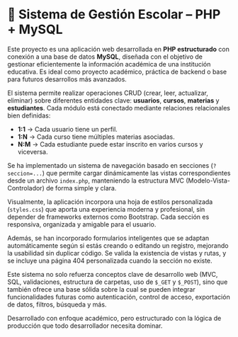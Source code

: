 # 🏫 Sistema de Gestión Escolar – PHP + MySQL

Este proyecto es una aplicación web desarrollada en **PHP estructurado** con conexión a una base de datos **MySQL**, diseñada con el objetivo de gestionar eficientemente la información académica de una institución educativa. Es ideal como proyecto académico, práctica de backend o base para futuros desarrollos más avanzados.

El sistema permite realizar operaciones CRUD (crear, leer, actualizar, eliminar) sobre diferentes entidades clave: **usuarios**, **cursos**, **materias** y **estudiantes**. Cada módulo está conectado mediante relaciones relacionales bien definidas:

- **1:1** → Cada usuario tiene un perfil.
- **1:N** → Cada curso tiene múltiples materias asociadas.
- **N:M** → Cada estudiante puede estar inscrito en varios cursos y viceversa.

Se ha implementado un sistema de navegación basado en secciones (`?seccion=...`) que permite cargar dinámicamente las vistas correspondientes desde un archivo `index.php`, manteniendo la estructura MVC (Modelo-Vista-Controlador) de forma simple y clara.

Visualmente, la aplicación incorpora una hoja de estilos personalizada (`styles.css`) que aporta una experiencia moderna y profesional, sin depender de frameworks externos como Bootstrap. Cada sección es responsiva, organizada y amigable para el usuario.

Además, se han incorporado formularios inteligentes que se adaptan automáticamente según si estás creando o editando un registro, mejorando la usabilidad sin duplicar código. Se valida la existencia de vistas y rutas, y se incluye una página 404 personalizada cuando la sección no existe.

Este sistema no solo refuerza conceptos clave de desarrollo web (MVC, SQL, validaciones, estructura de carpetas, uso de `$_GET` y `$_POST`), sino que también ofrece una base sólida sobre la cual se pueden integrar funcionalidades futuras como autenticación, control de acceso, exportación de datos, filtros, búsqueda y más.

Desarrollado con enfoque académico, pero estructurado con la lógica de producción que todo desarrollador necesita dominar.
